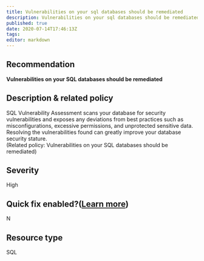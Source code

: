 ```yaml
---
title: Vulnerabilities on your sql databases should be remediated
description: Vulnerabilities on your sql databases should be remediated
published: true
date: 2020-07-14T17:46:13Z
tags:
editor: markdown
---
```


## Recommendation
**Vulnerabilities on your SQL databases should be remediated**

## Description & related policy
SQL Vulnerability Assessment scans your database for security vulnerabilities and exposes any deviations from best practices such as misconfigurations, excessive permissions, and unprotected sensitive data. Resolving the vulnerabilities found can greatly improve your database security stature.<br>(Related policy: Vulnerabilities on your SQL databases should be remediated)

## Severity
High

## Quick fix enabled?([Learn more](https://docs.microsoft.com/azure/security-center/security-center-remediate-recommendations#recommendations-with-quick-fix-remediation))
N

## Resource type
SQL




